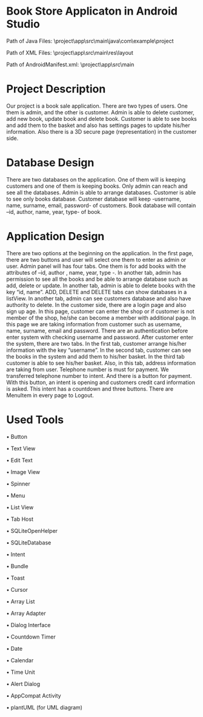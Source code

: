 # Book Store Applicaton in Android Studio
 
Path of Java Files: \project\app\src\main\java\com\example\project

Path of XML Files: \project\app\src\main\res\layout

Path of AndroidManifest.xml: \project\app\src\main

# Project Description 
Our project is a book sale application. There are two types of users. One them is admin, and the other is customer. Admin is able to delete customer, add new book, update book and delete book. Customer is able to see books and add them to the basket and also has settings pages to update his/her information. Also there is a 3D secure page (representation) in the customer side. 

# Database Design
There are two databases on the application. One of them will is keeping customers and one of them is keeping books. Only admin can reach and see all the databases. Admin is able to arrange databases. Customer is able to see only books database. Customer database will keep -username, name, surname, email, password- of customers. Book database will contain –id, author, name, year, type- of book.

# Application Design
There are two options at the beginning on the application. In the first page, there are two buttons and user will select one them to enter as admin or user. Admin panel will has four tabs. One them is for add books with the attributes of –id, author , name, year, type -. In another tab, admin has permission to see all the books and be able to arrange database such as add, delete or update. In another tab, admin is able to delete books with the key “id, name”. ADD, DELETE and DELETE tabs can show databases in a listView. In another tab, admin can see customers database and also have authority to delete. 
In the customer side, there are a login page and also sign up age. In this page, customer can enter the shop or if customer is not member of the shop, he/she can become a member with additional page. In this page we are taking information from customer such as username, name, surname, email and password. There are an authentication before enter system with checking username and password. After customer enter the system, there are two tabs. In the first tab, customer arrange his/her information with the key “username”. In the second tab, customer can see the books in the system and add them to his/her basket. In the third tab customer is able to see his/her basket. Also, in this tab, address information are taking from user. Telephone number is must for payment. We transferred telephone number to intent. And there is a button for payment. With this button, an intent is opening and customers credit card information is asked. This intent has a countdown and three buttons.
There are MenuItem in every page to Logout.

# Used Tools
•	Button

•	Text View

•	Edit Text

•	Image View

•	Spinner

•	Menu

•	List View

•	Tab Host

•	SQLiteOpenHelper

•	SQLiteDatabase

•	Intent

•	Bundle

•	Toast

•	Cursor

•	Array List

•	Array Adapter

•	Dialog Interface

•	Countdown Timer

•	Date

•	Calendar

•	Time Unit

•	Alert Dialog

•	AppCompat Activity

•	plantUML (for UML diagram)



